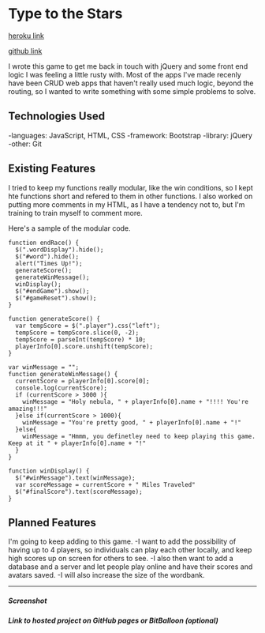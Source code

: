 # Type to the Stars

[heroku link](https://mysterious-basin-2931.herokuapp.com/)

[github link](https://github.com/nwimmer123/project-01)

I wrote this game to get me back in touch with jQuery and some front end logic I was feeling a little rusty with. Most of the apps I've made recenly have been CRUD web apps that haven't really used much logic, beyond the routing, so I wanted to write something with some simple problems to solve.

## Technologies Used

-languages: JavaScript, HTML, CSS
-framework: Bootstrap
-library: jQuery
-other: Git

## Existing Features

I tried to keep my functions really modular, like the win conditions, so I kept hte functions short and refered to them in other functions. I also worked on putting more comments in my HTML, as I have a tendency not to, but I'm training to train myself to comment more.

Here's a sample of the modular code.

```
function endRace() {
  $(".wordDisplay").hide();
  $("#word").hide();
  alert("Times Up!");
  generateScore();
  generateWinMessage();
  winDisplay();
  $("#endGame").show();
  $("#gameReset").show();
}

function generateScore() {
  var tempScore = $(".player").css("left");
  tempScore = tempScore.slice(0, -2);
  tempScore = parseInt(tempScore) * 10;
  playerInfo[0].score.unshift(tempScore);
}

var winMessage = "";
function generateWinMessage() {
  currentScore = playerInfo[0].score[0];
  console.log(currentScore);
  if (currentScore > 3000 ){
    winMessage = "Holy nebula, " + playerInfo[0].name + "!!!! You're amazing!!!"
  }else if(currentScore > 1000){
    winMessage = "You're pretty good, " + playerInfo[0].name + "!"
  }else{
    winMessage = "Hmmm, you definetley need to keep playing this game. Keep at it " + playerInfo[0].name + "!"
  }
}

function winDisplay() {
  $("#winMessage").text(winMessage);
  var scoreMessage = currentScore + " Miles Traveled"
  $("#finalScore").text(scoreMessage);
}
```

## Planned Features

I'm going to keep adding to this game. 
-I want to add the possibility of having up to 4 players, so individuals can play each other locally, and keep high scores up on screen for others to see. 
-I also then want to add a database and a server and let people play online and have their scores and avatars saved.
-I will also increase the size of the wordbank.

---

##### Screenshot

##### Link to hosted project on GitHub pages or BitBalloon (optional)
